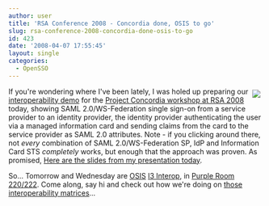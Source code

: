 ```yaml
---
author: user
title: 'RSA Conference 2008 - Concordia done, OSIS to go'
slug: rsa-conference-2008-concordia-done-osis-to-go
id: 423
date: '2008-04-07 17:55:45'
layout: single
categories:
  - OpenSSO
---
```


<span style="margin: 5px; float: right;">[![](http://projectconcordia.org/concordia/concordia.png)](http://projectconcordia.org/index.php/Concordia_workshop_RSA_2008_notes)</span>

If you're wondering where I've been lately, I was holed up preparing our [interoperability demo](https://identity.planetinterop.org:3621/opensso/concordia.jsp) for the [Project Concordia workshop at RSA 2008](http://projectconcordia.org/index.php/Concordia_workshop_RSA_2008_notes) today, showing SAML 2.0/WS-Federation single sign-on from a service provider to an identity provider, the identity provider authenticating the user via a managed information card and sending claims from the card to the service provider as SAML 2.0 attributes. Note - if you clicking around there, not _every_ combination of SAML 2.0/WS-Federation SP, IdP and Information Card STS _completely_ works, but enough that the approach was proven. As promised, [Here are the slides from my presentation today](http://blog.superpat.com/ConcordiaRSA0408.pdf).

So... Tomorrow and Wednesday are [OSIS](http://osis.idcommons.net/wiki/Main_Page) [I3 Interop](http://osis.idcommons.net/wiki/I3_User-Centric_Identity_Interop_through_RSA_2008), in [Purple Room 220/222](http://www.rsaconference.com/2008/US/Highlights_and_Events/Interoperability_Demonstrations.aspx). Come along, say hi and check out how we're doing on [those interoperability matrices](http://osis.idcommons.net/wiki/I3:Overall_Results)...
